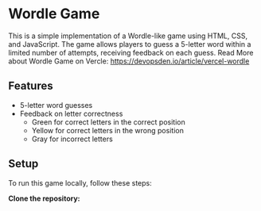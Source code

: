 # Wordle Game

This is a simple implementation of a Wordle-like game using HTML, CSS, and JavaScript. The game allows players to guess a 5-letter word within a limited number of attempts, receiving feedback on each guess.
Read More about Wordle Game on Vercle: https://devopsden.io/article/vercel-wordle

## Features

- 5-letter word guesses
- Feedback on letter correctness
  - Green for correct letters in the correct position
  - Yellow for correct letters in the wrong position
  - Gray for incorrect letters

## Setup

To run this game locally, follow these steps:

**Clone the repository:**
